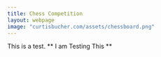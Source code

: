 ```yaml
---
title: Chess Competition
layout: webpage
image: "curtisbucher.com/assets/chessboard.png"
---
```


This is a test. 
** I am Testing This **
